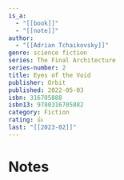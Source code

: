 ```yaml
---
is_a:
  - "[[book]]"
  - "[[note]]"
author:
  - "[[Adrian Tchaikovsky]]"
genre: science fiction
series: The Final Architecture
series-number: 2
title: Eyes of the Void
publisher: Orbit
published: 2022-05-03
isbn: 316705888
isbn13: 9780316705882
category: Fiction
rating: 👍
last: "[[2023-02]]"
---
```

# Notes
